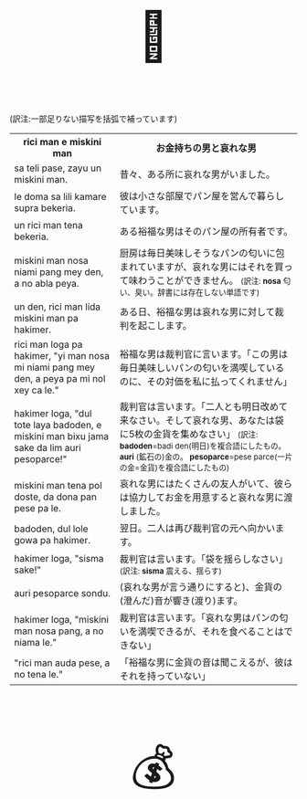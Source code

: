 <p style="font-size:6em;text-align:center;">🍞</p>
<p>(訳注:一部足りない描写を括弧で補っています)</p>
<table>
<tr><th>
rici man e miskini man
</th><th>
お金持ちの男と哀れな男
</th></tr><tr><td>
sa teli pase, zayu un miskini man.
</td><td>
昔々、ある所に哀れな男がいました。
</td></tr><tr><td>
le doma sa lili kamare supra bekeria.
</td><td>
彼は小さな部屋でパン屋を営んで暮らしています。
</td></tr><tr><td>
un rici man tena bekeria.
</td><td>
ある裕福な男はそのパン屋の所有者です。
</td></tr><tr><td>
miskini man nosa niami pang mey den, a no abla peya.
</td><td>
厨房は毎日美味しそうなパンの匂いに包まれていますが、哀れな男にはそれを買って味わうことができません。 <small>(訳注: <b>nosa</b> 匂い、臭い。辞書には存在しない単語です)</small>
</td></tr><tr><td>
un den, rici man lida miskini man pa hakimer.
</td><td>
ある日、裕福な男は哀れな男に対して裁判を起こします。
</td></tr><tr><td>
rici man loga pa hakimer, "yi man nosa mi niami pang mey den, a peya pa mi nol xey ca le."
</td><td>
裕福な男は裁判官に言います。「この男は毎日美味しいパンの匂いを満喫しているのに、その対価を私に払ってくれません」
</td></tr><tr><td>
hakimer loga, "dul tote laya badoden, e miskini man bixu jama sake da lim auri pesoparce!"
</td><td>
裁判官は言います。「二人とも明日改めて来なさい。そして哀れな男、あなたは袋に5枚の金貨を集めなさい」 <small>(訳注: <b>badoden</b>=badi den(明日)を複合語にしたもの。 <b>auri</b> (鉱石の)金の。 <b>pesoparce</b>=pese parce(一片の金=金貨)を複合語にしたもの)</small>
</td></tr><tr><td>
miskini man tena pol doste, da dona pan pese pa le.
</td><td>
哀れな男にはたくさんの友人がいて、彼らは協力してお金を用意すると哀れな男に渡しました。
</td></tr><tr><td>
badoden, dul lole gowa pa hakimer.
</td><td>
翌日。二人は再び裁判官の元へ向かいます。
</td></tr><tr><td>
hakimer loga, "sisma sake!"
</td><td>
裁判官は言います。「袋を揺らしなさい」 <small>(訳注: <b>sisma</b> 震える、揺らす)</small>
</td></tr><tr><td>
auri pesoparce sondu.
</td><td>
(哀れな男が言う通りにすると)、金貨の(澄んだ)音が響き(渡り)ます。
</td></tr><tr><td>
hakimer loga, "miskini man nosa pang, a no niama le."
</td><td>
裁判官は言います。「哀れな男はパンの匂いを満喫できるが、それを食べることはできない」
</td></tr><tr><td>
"rici man auda pese, a no tena le."
</td><td>
「裕福な男に金貨の音は聞こえるが、彼はそれを持っていない」
</td></tr>
</table>

<p style="font-size:6em;text-align:center;">💰</p>

